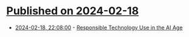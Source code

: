 # [Published on 2024-02-18](index.md)

* [2024-02-18, 22:08:00](https://soylentnews.org/article.pl?sid=24/02/17/1622216&from=rss) - [Responsible Technology Use in the AI Age](https://soylentnews.org/article.pl?sid=24/02/17/1622216&from=rss)
